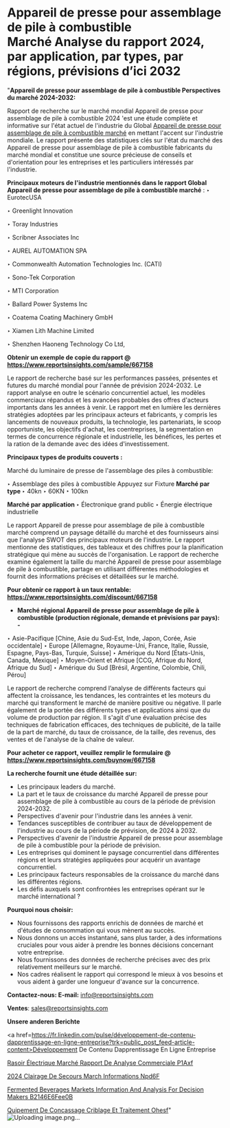 # Appareil de presse pour assemblage de pile à combustible Marché Analyse du rapport 2024, par application, par types, par régions, prévisions d’ici 2032

"<strong>Appareil de presse pour assemblage de pile à combustible Perspectives du marché 2024-2032:</strong>

Rapport de recherche sur le marché mondial Appareil de presse pour assemblage de pile à combustible 2024 'est une étude complète et informative sur l'état actuel de l'industrie du Global <a href=https://www.reportsinsights.com/sample/667158>Appareil de presse pour assemblage de pile à combustible marché</a> en mettant l'accent sur l'industrie mondiale. Le rapport présente des statistiques clés sur l'état du marché des Appareil de presse pour assemblage de pile à combustible fabricants du marché mondial et constitue une source précieuse de conseils et d'orientation pour les entreprises et les particuliers intéressés par l'industrie.

<strong>Principaux moteurs de l'industrie mentionnés dans le rapport Global Appareil de presse pour assemblage de pile à combustible marché</strong> :
‣ EurotecUSA

‣ Greenlight Innovation

‣ Toray Industries

‣ Scribner Associates Inc

‣ AUREL AUTOMATION SPA

‣ Commonwealth Automation Technologies Inc. (CATI)

‣ Sono-Tek Corporation

‣ MTI Corporation

‣ Ballard Power Systems Inc

‣ Coatema Coating Machinery GmbH

‣ Xiamen Lith Machine Limited

‣ Shenzhen Haoneng Technology Co Ltd,

<strong>Obtenir un exemple de copie du rapport @ <a href=https://www.reportsinsights.com/sample/667158>https://www.reportsinsights.com/sample/667158</a></strong>

Le rapport de recherche basé sur les performances passées, présentes et futures du marché mondial pour l'année de prévision 2024-2032. Le rapport analyse en outre le scénario concurrentiel actuel, les modèles commerciaux répandus et les avancées probables des offres d'acteurs importants dans les années à venir. Le rapport met en lumière les dernières stratégies adoptées par les principaux acteurs et fabricants, y compris les lancements de nouveaux produits, la technologie, les partenariats, le scoop opportuniste, les objectifs d'achat, les coentreprises, la segmentation en termes de concurrence régionale et industrielle, les bénéfices, les pertes et la ration de la demande avec des idées d'investissement.

<strong>Principaux types de produits couverts :</strong>

Marché du luminaire de presse de l'assemblage des piles à combustible:

‣  Assemblage des piles à combustible Appuyez sur Fixture <strong> Marché <strong> par type </strong> </strong>
‣ 40kn
‣ 60KN
‣ 100kn

<strong>Marché par application </strong>
‣ Électronique grand public
‣ Énergie électrique industrielle

Le rapport Appareil de presse pour assemblage de pile à combustible marché comprend un paysage détaillé du marché et des fournisseurs ainsi que l'analyse SWOT des principaux moteurs de l'industrie. Le rapport mentionne des statistiques, des tableaux et des chiffres pour la planification stratégique qui mène au succès de l'organisation. Le rapport de recherche examine également la taille du marché Appareil de presse pour assemblage de pile à combustible, partage en utilisant différentes méthodologies et fournit des informations précises et détaillées sur le marché.

<strong>Pour obtenir ce rapport à un taux rentable: <a href=https://www.reportsinsights.com/discount/667158>https://www.reportsinsights.com/discount/667158</a></strong>
<ul>
  <li><strong>Marché régional Appareil de presse pour assemblage de pile à combustible (production régionale, demande et prévisions par pays): -</strong></li>
</ul>
‣ Asie-Pacifique [Chine, Asie du Sud-Est, Inde, Japon, Corée, Asie occidentale]
‣ Europe [Allemagne, Royaume-Uni, France, Italie, Russie, Espagne, Pays-Bas, Turquie, Suisse]
‣ Amérique du Nord [États-Unis, Canada, Mexique]
‣ Moyen-Orient et Afrique [CCG, Afrique du Nord, Afrique du Sud]
‣ Amérique du Sud [Brésil, Argentine, Colombie, Chili, Pérou]

Le rapport de recherche comprend l’analyse de différents facteurs qui affectent la croissance, les tendances, les contraintes et les moteurs du marché qui transforment le marché de manière positive ou négative. Il parle également de la portée des différents types et applications ainsi que du volume de production par région. Il s'agit d'une évaluation précise des techniques de fabrication efficaces, des techniques de publicité, de la taille de la part de marché, du taux de croissance, de la taille, des revenus, des ventes et de l'analyse de la chaîne de valeur.

<strong>Pour acheter ce rapport, veuillez remplir le formulaire @   <a href=https://www.reportsinsights.com/buynow/667158>https://www.reportsinsights.com/buynow/667158</a></strong>

<strong>La recherche fournit une étude détaillée sur:</strong>
<ul>
  <li>Les principaux leaders du marché.</li>
  <li>La part et le taux de croissance du marché Appareil de presse pour assemblage de pile à combustible au cours de la période de prévision 2024-2032.</li>
  <li>Perspectives d'avenir pour l'industrie dans les années à venir.</li>
  <li>Tendances susceptibles de contribuer au taux de développement de l'industrie au cours de la période de prévision, de 2024 à 2032.</li>
  <li>Perspectives d'avenir de l'industrie Appareil de presse pour assemblage de pile à combustible pour la période de prévision.</li>
  <li>Les entreprises qui dominent le paysage concurrentiel dans différentes régions et leurs stratégies appliquées pour acquérir un avantage concurrentiel.</li>
  <li>Les principaux facteurs responsables de la croissance du marché dans les différentes régions.</li>
  <li>Les défis auxquels sont confrontées les entreprises opérant sur le marché international ?</li>
</ul>
<strong>Pourquoi nous choisir:</strong>
<ul>
  <li>Nous fournissons des rapports enrichis de données de marché et d'études de consommation qui vous mènent au succès.</li>
  <li>Nous donnons un accès instantané, sans plus tarder, à des informations cruciales pour vous aider à prendre les bonnes décisions concernant votre entreprise.</li>
  <li>Nous fournissons des données de recherche précises avec des prix relativement meilleurs sur le marché.</li>
  <li>Nos cadres réalisent le rapport qui correspond le mieux à vos besoins et vous aident à garder une longueur d'avance sur la concurrence.</li>
</ul>
<strong>Contactez-nous:
</strong><strong>E-mail:</strong> <a href=mailto:info@reportsinsights.com>info@reportsinsights.com</a>

<strong>Ventes</strong>: <a href=mailto:sales@reportsinsights.com>sales@reportsinsights.com</a>

<strong>Unsere anderen Berichte</strong>

<a href=https://fr.linkedin.com/pulse/développement-de-contenu-dapprentissage-en-ligne-entreprise?trk=public_post_feed-article-content>Développement De Contenu Dapprentissage En Ligne Entreprise</a>

<a href=https://fr.linkedin.com/pulse/rasoir-électrique-marché-rapport-de-analyse-commerciale-p1axf/>Rasoir Électrique Marché Rapport De Analyse Commerciale P1Axf</a>

<a href=https://www.linkedin.com/pulse/2024-%C3%A9clairage-de-secours-march%C3%A9-informations-npd6f/>2024 Clairage De Secours March Informations Npd6F</a>

<a href=https://medium.com/@reportinsights.ja/fermented-beverages-markets-information-and-analysis-for-decision-makers-b2146e6fee0b>Fermented Beverages Markets Information And Analysis For Decision Makers B2146E6Fee0B</a>

<a href=https://www.linkedin.com/pulse/%C3%A9quipement-de-concassage-criblage-et-traitement-ohesf/>Quipement De Concassage Criblage Et Traitement Ohesf</a>"
![Uploading image.png…]()
